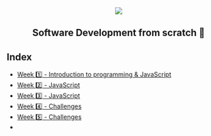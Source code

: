 <div align="center">
  <img src="https://uploads-ssl.webflow.com/5eb2f56932c3562feab232e3/5f73550d00249e7e96c9f3de_Logo.png">
</div>
<h2 align="center">Software Development from scratch 🤖</h2>

## Index
- [Week 1️⃣ - Introduction to programming & JavaScript](/Week%201)
- [Week 2️⃣ - JavaScript](/Week%202)
- [Week 3️⃣ - JavaScript](/Week%203)
- [Week 4️⃣ - Challenges](/Week%204)
- [Week 5️⃣ - Challenges](challenges/Week%205)
- <!--
- [Week 6️⃣ - Challenges](challenges/week6)
- [Week 7️⃣ - Challenges](challenges/week7) -->

